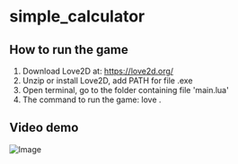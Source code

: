 # simple_calculator
## How to run the game

1. Download Love2D at: https://love2d.org/
2. Unzip or install Love2D, add PATH for file .exe
3. Open terminal, go to the folder containing file 'main.lua'
4. The command to run the game: love .

## Video demo
![Image](https://github.com/user-attachments/assets/de611089-9b90-46e1-b2f5-78dc58eed70a)

